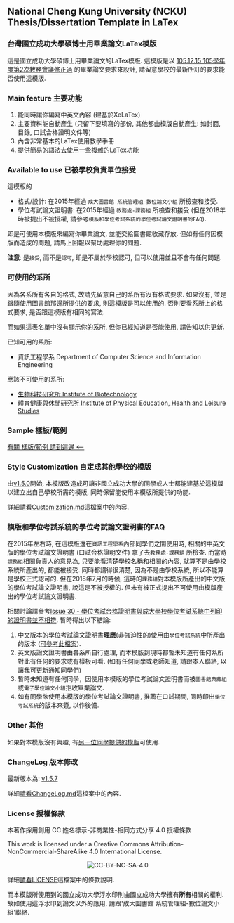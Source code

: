 ## National Cheng Kung University (NCKU) Thesis/Dissertation Template in LaTex ##
### 台灣國立成功大學碩博士用畢業論文LaTex模版 ###

這是國立成功大學碩博士用畢業論文的LaTex模版. 這模版是以 [105.12.15 105學年度第2次教務會議修正過](http://cid.acad.ncku.edu.tw/ezfiles/56/1056/img/730/degree4-1.pdf) 的畢業論文要求來設計, 請留意學校的最新所訂的要求能否使用這模版.

### Main feature 主要功能
  1. 能同時讓你編寫中英文內容 (建基於XeLaTex)
  2. 主要資料能自動產生
     (只留下要填寫的部份, 其他都由模版自動產生: 如封面, 目錄, 口試合格證明文件等)
  3. 內含非常基本的LaTex使用教學手冊
  4. 提供簡易的語法去使用一些複雜的LaTex功能

### Available to use 已被學校負責單位接受

這模版的
* 格式/設計: 在2015年經過 `成大圖書館 系統管理組-數位論文小組` 所檢查和接受.
* 學位考試論文證明書: 在2015年經過 `教務處-課務組` 所檢查和接受 (但在2018年時被提出不被授權, 請參考`模版和學位考試系統的學位考試論文證明書的FAQ`).

即是可使用本模版來編寫你畢業論文, 並能交給圖書館收藏存放. 但如有任何因模版而造成的問題, 請馬上回報以幫助處理你的問題.

**注意**: 是`接受`, 而不是`認可`, 即是不屬於學校認可, 但可以使用並且不會有任何問題.

### 可使用的系所
因為各系所有各自的格式, 故請先留意自己的系所有沒有格式要求. 如果沒有, 並是跟隨使用圖書館那邊所提供的要求, 則這模版是可以使用的. 否則要看系所上的格式要求, 是否跟這模版有相同的寫法.

而如果這表名單中沒有顯示你的系所, 但你已經知道是否能使用, 請告知以供更新.

已知可用的系所:
* 資訊工程學系 Department of Computer Science and Information Engineering

應該不可使用的系所:
* [生物科技研究所 Institute of Biotechnology](http://www.biotech.ncku.edu.tw/files/archive/331_4b79187a.doc)
* [體育健康與休閒研究所 Institute of Physical Education, Health and Leisure Studies](http://www.ncku.edu.tw/~deprb/docs/Thesis%20Regulation%20.doc)

### Sample 樣板/範例
[有關 樣版/範例 請到這邊 <--](https://github.com/wengan-li/ncku-thesis-template-latex-sample)

### Style Customization 自定成其他學校的模版
由[v1.5.0](https://github.com/wengan-li/ncku-thesis-template-latex/releases)開始, 本模版改造成可讓非國立成功大學的同學或人士都能建基於這模版以建立出自己學校所需的模版, 同時保留能使用本模版所提供的功能.

詳細[請看Customization.md](https://github.com/wengan-li/ncku-thesis-template-latex/blob/master/thesis/template/style/Customization.md)這檔案中的內容.

### 模版和學位考試系統的學位考試論文證明書的FAQ
在2015年左右時, 在這模版還在`資訊工程學系`內部同學們之間使用時, 相關的中英文版的學位考試論文證明書 (口試合格證明文件) 拿了去`教務處-課務組` 所檢查.
而當時`課務組`相關負責人的意見為, 只要能看清楚學校名稱和相關的內容, 就算不是由學校系統所產出的, 都能被接受. 同時都講得很清楚, 因為不是由學校系統, 所以不能算是學校正式認可的.
但在2018年7月的時候, 這時的`課務組`對本模版所產出的中文版的學位考試論文證明書, 說這是不被授權的. 但未有被正式提出不可使用由模版產出的學位考試論文證明書.

相關討論請參考[Issue 30 - 學位考試合格證明書與成大學校學位考試系統中列印的證明書並不相符](https://github.com/wengan-li/ncku-thesis-template-latex/issues/30).
暫時得出以下結論:
  1. 中文版本的學位考試論文證明書**理應**(非強迫性的)使用由`學位考試系統`中所產出的版本 ([可參考此檔案](https://github.com/wengan-li/ncku-thesis-template-latex-sample/blob/master/defense-certificate-ncku-std_origial.pdf)).
  2. 英文版論文證明書由各系所自行處理, 而本模版到現時都暫未知道有任何系所對此有任何的要求或有樣板可看. (如有任何同學或老師知道, 請跟本人聯絡, 以讓我可更新通知同學們)
  3. 暫時未知道有任何同學，因使用本模版的學位考試論文證明書而被`圖書館典藏組`或`電子學位論文小組`拒收畢業論文.
  4. 如有同學欲使用本模版的學位考試論文證明書, 推薦在口試期間, 同時印出`學位考試系統`的版本來簽, 以作後備.

### Other 其他
如果對本模版沒有興趣, 有[另一位同學提供的模版](https://github.com/lycsjm/nckuthesis)可使用.

### ChangeLog 版本修改
最新版本為: [v1.5.7](https://github.com/wengan-li/ncku-thesis-template-latex/releases)

詳細[請看ChangeLog.md](https://github.com/wengan-li/ncku-thesis-template-latex/blob/master/ChangeLog.md)這檔案中的內容.

### License 授權條款
本著作採用創用 CC 姓名標示-非商業性-相同方式分享 4.0 授權條款

This work is licensed under a Creative Commons Attribution-NonCommercial-ShareAlike 4.0 International License.

<p align="center">
  <img src='https://i.creativecommons.org/l/by-nc-sa/4.0/88x31.png' alt="CC-BY-NC-SA-4.0"/>
</p>

詳細[請看LICENSE](https://github.com/wengan-li/ncku-thesis-template-latex/blob/master/LICENSE)這檔案中的條款說明.

而本模版所使用到的國立成功大學浮水印則由國立成功大學擁有**所有**相關的權利. 故如使用這浮水印到論文以外的應用, 請跟'成大圖書館 系統管理組-數位論文小組'聯絡.
